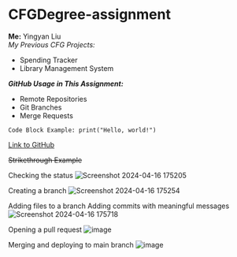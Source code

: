 # CFGDegree-assignment

**Me:** Yingyan Liu  
*My Previous CFG Projects:*  
- Spending Tracker  
- Library Management System  

***GitHub Usage in This Assignment:***  
- Remote Repositories  
- Git Branches  
- Merge Requests  

`Code Block Example: print("Hello, world!")`

[Link to GitHub](https://github.com/liuyingyan6)

~~Strikethrough Example~~


Checking the status
![Screenshot 2024-04-16 175205](https://github.com/liuyingyan6/CFGDegree-assignment/assets/159139215/9115471c-b4bf-4a96-bba9-26921b9bec15)

Creating a branch
![Screenshot 2024-04-16 175254](https://github.com/liuyingyan6/CFGDegree-assignment/assets/159139215/61a25542-b244-4401-b162-590ed5341006)

Adding files to a branch 
Adding commits with meaningful messages
![Screenshot 2024-04-16 175718](https://github.com/liuyingyan6/CFGDegree-assignment/assets/159139215/c68848d5-4b5c-403b-b763-8433c1eea1a9)

Opening a pull request
![image](https://github.com/liuyingyan6/CFGDegree-assignment/assets/159139215/7f08d07c-fb26-4a8b-bfb0-a1895cb51e6b)

Merging and deploying to main branch
![image](https://github.com/liuyingyan6/CFGDegree-assignment/assets/159139215/aeb7059b-a110-4ed6-96ca-388e7d4fc5d0)
